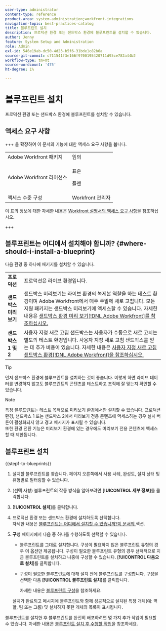 ```yaml
---
user-type: administrator
content-type: reference
product-area: system-administration;workfront-integrations
navigation-topic: best-practices-catalog
title: 블루프린트 설치
description: 프로덕션 환경 또는 샌드박스 환경에 블루프린트를 설치할 수 있습니다.
author: Jenny
feature: System Setup and Administration
role: Admin
exl-id: 546e19ab-dc50-4d23-b5f6-31bde1c82b6a
source-git-commit: c711541f3e166f9700195420711d95ce782a44b2
workflow-type: tm+mt
source-wordcount: '475'
ht-degree: 1%

---
```


# 블루프린트 설치

<!-- Audited: 5/2025 -->

프로덕션 환경 또는 샌드박스 환경에 블루프린트를 설치할 수 있습니다.

## 액세스 요구 사항

+++ 을 확장하여 이 문서의 기능에 대한 액세스 요구 사항을 봅니다.

<table style="table-layout:auto"> 
 <col> 
 <col> 
 <tbody> 
  <tr> 
   <td role="rowheader">Adobe Workfront 패키지</td> 
   <td>임의</td> 
  </tr> 
  <tr> 
   <td role="rowheader">Adobe Workfront 라이선스</td> 
   <td>
   <p>표준</p>
   <p>플랜</p></td> 
  </tr> 
  <tr> 
   <td role="rowheader">액세스 수준 구성</td> 
   <td>Workfront 관리자</td> 
  </tr> 
 </tbody> 
</table>

이 표의 정보에 대한 자세한 내용은 [Workfront 설명서의 액세스 요구 사항](/help/quicksilver/administration-and-setup/add-users/access-levels-and-object-permissions/access-level-requirements-in-documentation.md)을 참조하십시오.

+++

## 블루프린트는 어디에서 설치해야 합니까? {#where-should-i-install-a-blueprint}

다음 환경 중 하나에 패키지를 설치할 수 있습니다.

<table style="table-layout:auto">
        <tr>
        <td><strong>프로덕션</strong></td>
        <td>프로덕션은 라이브 환경입니다.</td>
    </tr>
    <tr>
        <td><strong>샌드박스 미리보기</strong></td>
        <td>샌드박스 미리보기는 라이브 환경의 복제본 역할을 하는 테스트 환경이며 Adobe Workfront에서 매주 주말에 새로 고칩니다. 모든 지원 패키지는 샌드박스 미리보기에 액세스할 수 있습니다. 자세한 내용은 <a href="../../administration-and-setup/set-up-workfront/workfront-testing-environments/wf-preview-sandbox-environment.md">샌드박스 환경 미리 보기[!DNL Adobe Workfront]를 참조하십시오.</a></td>
    </tr>
    <tr>
        <td><strong>샌드박스 1 및 2</strong></td>
        <td>사용자 지정 새로 고침 샌드박스는 사용자가 수동으로 새로 고치는 별도의 테스트 환경입니다. 사용자 지정 새로 고침 샌드박스를 얻는 데 추가 비용이 있습니다. 자세한 내용은 <a href="../../administration-and-setup/set-up-workfront/workfront-testing-environments/wf-custom-refresh-sandbox-environment.md">사용자 지정 새로 고침 샌드박스 환경[!DNL Adobe Workfront]을 참조하십시오.</a></td>
    </tr>
</table>

>[!TIP]
>
>먼저 샌드박스 환경에 블루프린트를 설치하는 것이 좋습니다. 이렇게 하면 라이브 데이터를 변경하지 않고도 블루프린트의 콘텐츠를 테스트하고 조직에 잘 맞는지 확인할 수 있습니다.

>[!NOTE]
>
>특정 블루프린트는 테스트 목적으로 미리보기 환경에서만 설치할 수 있습니다. 프로덕션 환경, 샌드박스 1 또는 샌드박스 2에서 미리보기 전용 콘텐츠에 액세스하는 경우 설치 버튼이 활성화되지 않고 경고 메시지가 표시될 수 있습니다.\
>또한 환경 전환 기능은 미리보기 환경에 있는 경우에도 미리보기 전용 콘텐츠에 액세스할 때 제한됩니다.

## 블루프린트 설치

{{step1-to-blueprints}}

1. 설치할 블루프린트를 찾습니다. 페이지 오른쪽에서 사용 사례, 완성도, 설치 상태 및 유형별로 필터링할 수 있습니다.
1. (선택 사항) 블루프린트의 작동 방식을 알아보려면 **[!UICONTROL 세부 정보]**&#x200B;를 클릭합니다.
1. **[!UICONTROL 설치]**&#x200B;를 클릭합니다.
1. 프로덕션 환경 또는 샌드박스 환경에 설치하도록 선택합니다.\
   자세한 내용은 [블루프린트는 어디에서 설치할 수 있습니까?이 문서의 ](#where-should-i-install-a-blueprint) 섹션.
1. **구성** 페이지에서 다음 중 하나를 수행하도록 선택할 수 있습니다.

   * 블루프린트를 그대로 설치합니다. 구성이 필요하지 않은 블루프린트 유형의 경우 이 옵션만 제공됩니다. 구성이 필요한 블루프린트 유형의 경우 선택적으로 지금 블루프린트를 설치하고 나중에 구성할 수 있습니다. **[!UICONTROL 다음으로 설치]**&#x200B;를 클릭합니다.
   * 구성이 필요한 블루프린트에 대해 설치 전에 블루프린트를 구성합니다. 구성을 선택한 다음 **[!UICONTROL 블루프린트 설치]**&#x200B;를 클릭합니다.

     자세한 내용은 [블루프린트 구성](../../administration-and-setup/blueprints/configure-template-package.md)을 참조하세요.

   설치가 완료되고 메시지에 블루프린트와 함께 성공적으로 설치된 특정 개체(예: 역할, 팀 또는 그룹) 및 설치하지 못한 개체의 목록이 표시됩니다.

블루프린트를 설치한 후 블루프린트를 완전히 배포하려면 몇 가지 추가 작업이 필요할 수 있습니다. 자세한 내용은 [블루프린트 설치 후 수행할 작업](../../administration-and-setup/blueprints/best-next-actions-after-install.md)을 참조하세요.
